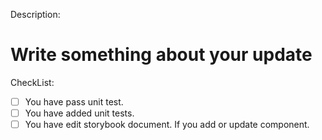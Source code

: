 Description:
# Write something about your update


CheckList:
- [ ] You have pass unit test. 
- [ ] You have added unit tests.
- [ ] You have edit storybook document. If you add or update component.